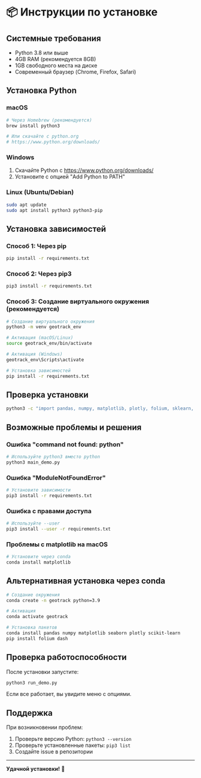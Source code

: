 # 📦 Инструкции по установке

## Системные требования

- Python 3.8 или выше
- 4GB RAM (рекомендуется 8GB)
- 1GB свободного места на диске
- Современный браузер (Chrome, Firefox, Safari)

## Установка Python

### macOS
```bash
# Через Homebrew (рекомендуется)
brew install python3

# Или скачайте с python.org
# https://www.python.org/downloads/
```

### Windows
1. Скачайте Python с https://www.python.org/downloads/
2. Установите с опцией "Add Python to PATH"

### Linux (Ubuntu/Debian)
```bash
sudo apt update
sudo apt install python3 python3-pip
```

## Установка зависимостей

### Способ 1: Через pip
```bash
pip install -r requirements.txt
```

### Способ 2: Через pip3
```bash
pip3 install -r requirements.txt
```

### Способ 3: Создание виртуального окружения (рекомендуется)
```bash
# Создание виртуального окружения
python3 -m venv geotrack_env

# Активация (macOS/Linux)
source geotrack_env/bin/activate

# Активация (Windows)
geotrack_env\Scripts\activate

# Установка зависимостей
pip install -r requirements.txt
```

## Проверка установки

```bash
python3 -c "import pandas, numpy, matplotlib, plotly, folium, sklearn, dash; print('✅ Все зависимости установлены')"
```

## Возможные проблемы и решения

### Ошибка "command not found: python"
```bash
# Используйте python3 вместо python
python3 main_demo.py
```

### Ошибка "ModuleNotFoundError"
```bash
# Установите зависимости
pip3 install -r requirements.txt
```

### Ошибка с правами доступа
```bash
# Используйте --user
pip3 install --user -r requirements.txt
```

### Проблемы с matplotlib на macOS
```bash
# Установите через conda
conda install matplotlib
```

## Альтернативная установка через conda

```bash
# Создание окружения
conda create -n geotrack python=3.9

# Активация
conda activate geotrack

# Установка пакетов
conda install pandas numpy matplotlib seaborn plotly scikit-learn
pip install folium dash
```

## Проверка работоспособности

После установки запустите:

```bash
python3 run_demo.py
```

Если все работает, вы увидите меню с опциями.

## Поддержка

При возникновении проблем:
1. Проверьте версию Python: `python3 --version`
2. Проверьте установленные пакеты: `pip3 list`
3. Создайте issue в репозитории

---
**Удачной установки!** 🚀
